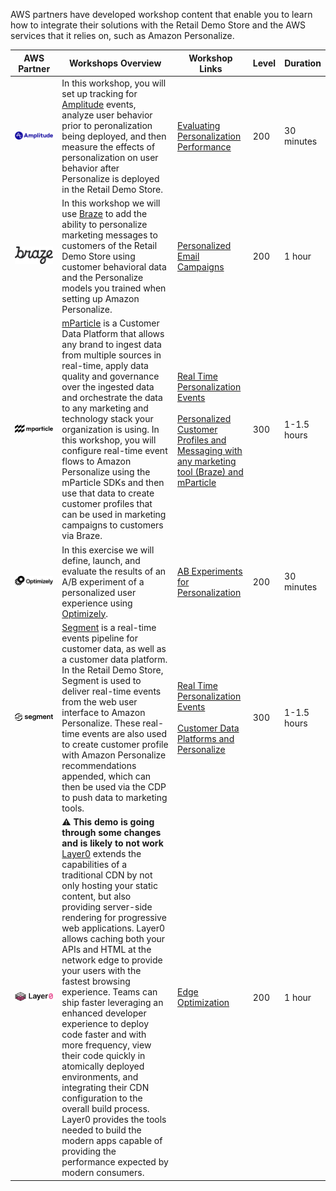 AWS partners have developed workshop content that enable you to learn how to integrate their solutions with the Retail Demo Store and the AWS services that it relies on, such as Amazon Personalize.

AWS Partner | Workshops Overview | Workshop Links | Level | Duration
--- | --- | --- | --- | ---
![Amplitude logo](./assets/amplitude.svg) | In this workshop, you will set up tracking for [Amplitude](https://amplitude.com/) events, analyze user behavior prior to peronalization being deployed, and then measure the effects of personalization on user behavior after Personalize is deployed in the Retail Demo Store. | [Evaluating Personalization Performance](https://github.com/aws-samples/retail-demo-store/blob/master/workshop/3-Experimentation/3.5-Amplitude-Performance-Metrics.ipynb) | 200 | 30 minutes
![Braze logo](./assets/braze.svg) | In this workshop we will use [Braze](https://www.braze.com/) to add the ability to personalize marketing messages to customers of the Retail Demo Store using customer behavioral data and the Personalize models you trained when setting up Amazon Personalize. | [Personalized Email Campaigns](https://github.com/aws-samples/retail-demo-store/blob/master/workshop/4-Messaging/4.2-Braze.ipynb) | 200 | 1 hour
![mParticle logo](./assets/mparticle.svg) | [mParticle](https://mparticle.com/) is a Customer Data Platform that allows any brand to ingest data from multiple sources in real-time, apply data quality and governance over the ingested data and orchestrate the data to any marketing and technology stack your organization is using.  In this workshop, you will configure real-time event flows to Amazon Personalize using the mParticle SDKs and then use that data to create customer profiles that can be used in marketing campaigns to customers via Braze. | [Real Time Personalization Events](https://github.com/aws-samples/retail-demo-store/blob/master/workshop/1-Personalization/Lab-6-Real-time-events-mParticle.ipynb) <br/><br/> [Personalized Customer Profiles and Messaging with any marketing tool (Braze) and mParticle](https://github.com/aws-samples/retail-demo-store/blob/master/workshop/6-CustomerDataPlatforms/6.2-mParticle.ipynb) | 300 | 1-1.5 hours
![Optimizely logo](./assets/optimizely.svg) | In this exercise we will define, launch, and evaluate the results of an A/B experiment of a personalized user experience using [Optimizely](https://www.optimizely.com/). | [AB Experiments for Personalization](https://github.com/aws-samples/retail-demo-store/blob/master/workshop/3-Experimentation/3.6-Optimizely-AB-Experiment.ipynb) | 200 | 30 minutes
![Segment logo](./assets/segment.svg) | [Segment](https://segment.com/) is a real-time events pipeline for customer data, as well as a customer data platform.  In the Retail Demo Store, Segment is used to deliver real-time events from the web user interface to Amazon Personalize.  These real-time events are also used to create customer profile with Amazon Personalize recommendations appended, which can then be used via the CDP to push data to marketing tools. | [Real Time Personalization Events](https://github.com/aws-samples/retail-demo-store/blob/master/workshop/1-Personalization/Lab-5-Real-time-events-Segment.ipynb) <br/><br/> [Customer Data Platforms and Personalize](https://github.com/aws-samples/retail-demo-store/blob/master/workshop/6-CustomerDataPlatforms/6.1-Segment.ipynb) | 300 | 1-1.5 hours
![Layer0 logo](./assets/Layer0.svg) | :warning: **This demo is going through some changes and is likely to not work** [Layer0](https://layer0.co/) extends the capabilities of a traditional CDN by not only hosting your static content, but also providing server-side rendering for progressive web applications. Layer0 allows caching both your APIs and HTML at the network edge to provide your users with the fastest browsing experience. Teams can ship faster leveraging an enhanced developer experience to deploy code faster and with more frequency, view their code quickly in atomically deployed environments, and integrating their CDN configuration to the overall build process. Layer0 provides the tools needed to build the modern apps capable of providing the performance expected by modern consumers.  | [Edge Optimization](https://github.com/aws-samples/retail-demo-store/blob/master/workshop/8-PerformanceOptimization/8.1-Layer0.ipynb) | 200 | 1 hour
